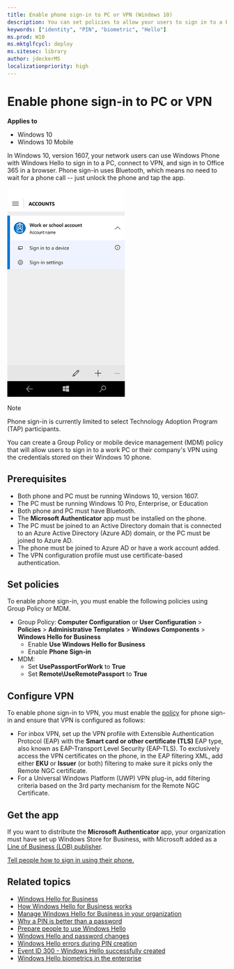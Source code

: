 ```yaml
---
title: Enable phone sign-in to PC or VPN (Windows 10)
description: You can set policies to allow your users to sign in to a PC or VPN using their Windows 10 phone.
keywords: ["identity", "PIN", "biometric", "Hello"]
ms.prod: W10
ms.mktglfcycl: deploy
ms.sitesec: library
author: jdeckerMS
localizationpriority: high
---
```


# Enable phone sign-in to PC or VPN


**Applies to**

-   Windows 10
-   Windows 10 Mobile

In Windows 10, version 1607, your network users can use Windows Phone with Windows Hello to sign in to a PC, connect to VPN, and sign in to Office 365 in a browser. Phone sign-in uses Bluetooth, which means no need to wait for a phone call -- just unlock the phone and tap the app.

![Sign in to a device](images/phone-signin-menu.png)

> [!NOTE]
> Phone sign-in is currently limited to select Technology Adoption Program (TAP) participants.

You can create a Group Policy or mobile device management (MDM) policy that will allow users to sign in to a work PC or their company's VPN using the credentials stored on their Windows 10 phone.

 ## Prerequisites
 
 - Both phone and PC must be running Windows 10, version 1607.
 - The PC must be running Windows 10 Pro, Enterprise, or Education
 - Both phone and PC must have Bluetooth.
 - The **Microsoft Authenticator** app must be installed on the phone.
 - The PC must be joined to an Active Directory domain that is connected to an Azure Active Directory (Azure AD) domain, or the PC must be joined to Azure AD.
 - The phone must be joined to Azure AD or have a work account added.
 - The VPN configuration profile must use certificate-based authentication.
 
## Set policies

To enable phone sign-in, you must enable the following policies using Group Policy or MDM.

-  Group Policy: **Computer Configuration** or **User Configuration** > **Policies** > **Administrative Templates** > **Windows Components** > **Windows Hello for Business**
    - Enable **Use Windows Hello for Business**
    - Enable **Phone Sign-in**
- MDM: 
    - Set **UsePassportForWork** to **True**
    - Set **Remote\UseRemotePassport** to **True**

## Configure VPN 

To enable phone sign-in to VPN, you must enable the [policy](#set-policies) for phone sign-in and ensure that VPN is configured as follows:

- For inbox VPN, set up the VPN profile with Extensible Authentication Protocol (EAP) with the **Smart card or other certificate (TLS)** EAP type, also known as EAP-Transport Level Security (EAP-TLS). To exclusively access the VPN certificates on the phone, in the EAP filtering XML, add either **EKU** or **Issuer** (or both) filtering to make sure it picks only the Remote NGC certificate.
- For a Universal Windows Platform (UWP) VPN plug-in, add filtering criteria based on the 3rd party mechanism for the Remote NGC Certificate.

## Get the app

If you want to distribute the **Microsoft Authenticator** app, your organization must have set up Windows Store for Business, with Microsoft added as a [Line of Business (LOB) publisher](../manage/working-with-line-of-business-apps.md).

[Tell people how to sign in using their phone.](hello-prepare-people-to-use.md#bmk-remote)


## Related topics

- [Windows Hello for Business](hello-identity-verification.md)
- [How Windows Hello for Business works](hello-how-it-works.md)
- [Manage Windows Hello for Business in your organization](hello-manage-in-organization.md)
- [Why a PIN is better than a password](hello-why-pin-is-better-than-password.md)
- [Prepare people to use Windows Hello](hello-prepare-people-to-use.md)
- [Windows Hello and password changes](hello-and-password-changes.md)
- [Windows Hello errors during PIN creation](hello-errors-during-pin-creation.md)
- [Event ID 300 - Windows Hello successfully created](hello-event-300.md)
- [Windows Hello biometrics in the enterprise](hello-biometrics-in-enterprise.md)


 

 





